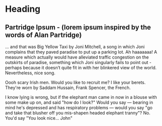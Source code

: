 # Heading

## Partridge Ipsum - (lorem ipsum inspired by the words of Alan Partridge)

... and that was Big Yellow Taxi by Joni Mitchell, a song in which Joni complains that they paved paradise to put up a parking lot.
Ah haaaaaaa!
A measure which actually would have alleviated traffic congestion on the outskirts of paradise, something which Joni singularly fails to point out - perhaps because it doesn’t quite fit in with her blinkered view of the world.
Nevertheless, nice song.

Oooh scary Irish men.
Would you like to recruit me?
I like your berets.
They're worn by Saddam Hussain, Frank Spencer, the French.

I know lying is wrong, but if the elephant man came in now in a blouse with some make up on, and said "how do I look?" Would you say — bearing in mind he's depressed and has respiratory problems — would you say "go and take that blusher off you mis-shapen headed elephant tranny"?
No.
You'd say "You look nice... John"
